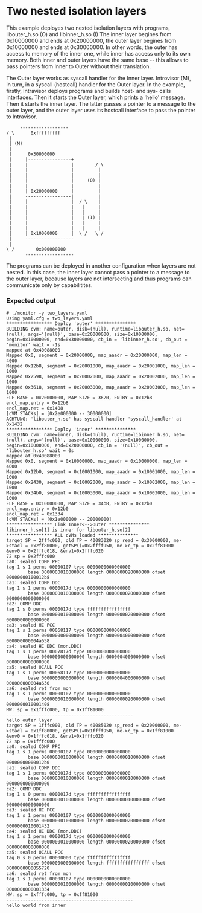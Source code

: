 # Two nested isolation layers

This example deployes two nested isolation layers with programs, libouter_h.so (O) and libinner_h.so (I) 
The inner layer begines from 0x10000000 and ends at 0x20000000, the outer layer begines from 0x10000000 and ends at 0x30000000.
In other words, the outer has access to memory of the inner one, while inner has access only to its own memory.
Both inner and outer layers have the same base -- this allows to pass pointers from Inner to Outer without their translation.

The Outer layer works as syscall handler for the Inner layer. 
Introvisor (M), in turn, in a syscall (hostcall) handler for the Outer layer.
In the example, firstly, Intravisor deploys programs and builds host- and sys- calls interfaces.
Then it starts the Outer layer, which prints a 'hello' message. Then it starts the inner layer.
The latter passes a pointer to a message to the outer layer, and the outer layer uses its hostcall interface to pass the pointer to Intravisor.

```
     ------------------
/ \      0xfffffffff      
 |                       
 | (M)                   
 |                       
 |     	0x30000000      
 |     |----------------+
 |     |                |        / \
 |     |                |         |
 |     |                |         |
 |     |                |     (O) |
 |     |                |         |
 |     | 0x20000000     |         |
 |     -----------------|         |
 |     |                |  / \    |
 |     |                |   |     |
 |     |                |   |     |
 |     |                |   | (I) |
 |     |                |   |     |
 |     |                |   |     |
 |     | 0x10000000     |  \ /   \ /
 |     ------------------
 |                       
\ /        0x000000000   
       ------------------

```

The programs can be deployed in another configuration when layers are not nested.
In this case, the inner layer cannot pass a pointer to a message to the outer layer, because layers are not intersecting and thus programs can communicate 
only by capabilitites. 

### Expected output 

```
# ./monitor -y two_layers.yaml
Using yaml.cfg = two_layers.yaml
***************** Deploy 'outer' ***************
BUILDING cvm: name=outer, disk=(null), runtime=libouter_h.so, net=(null), args='(null)', base=0x20000000, size=0x10000000, begin=0x10000000, end=0x30000000, cb_in = 'libinner_h.so', cb_out = 'monitor' wait = -1s
mapped at 0x40088000
Mapped 0x0, segment = 0x20000000, map_aaadr = 0x20000000, map_len = 4000
Mapped 0x12b8, segment = 0x20001000, map_aaadr = 0x20001000, map_len = 1000
Mapped 0x2598, segment = 0x20002000, map_aaadr = 0x20002000, map_len = 1000
Mapped 0x3618, segment = 0x20003000, map_aaadr = 0x20003000, map_len = 1000
ELF BASE = 0x20000000, MAP SIZE = 3620, ENTRY = 0x12b8
encl_map.entry = 0x12b8
encl_map.ret = 0x1408
[cVM STACKs] = [0x2e000000 -- 30000000]
ACHTUNG: 'libouter_h.so' has syscall handler 'syscall_handler' at 0x1432
***************** Deploy 'inner' ***************
BUILDING cvm: name=inner, disk=(null), runtime=libinner_h.so, net=(null), args='(null)', base=0x10000000, size=0x10000000, begin=0x10000000, end=0x20000000, cb_in = '(null)', cb_out = 'libouter_h.so' wait = 0s
mapped at 0x40088000
Mapped 0x0, segment = 0x10000000, map_aaadr = 0x10000000, map_len = 4000
Mapped 0x12b0, segment = 0x10001000, map_aaadr = 0x10001000, map_len = 1000
Mapped 0x2430, segment = 0x10002000, map_aaadr = 0x10002000, map_len = 1000
Mapped 0x34b0, segment = 0x10003000, map_aaadr = 0x10003000, map_len = 1000
ELF BASE = 0x10000000, MAP SIZE = 34b8, ENTRY = 0x12b0
encl_map.entry = 0x12b0
encl_map.ret = 0x1334
[cVM STACKs] = [0x1e000000 -- 20000000]
***************** Link Inner<-->Outer ***************
libinner_h.so[1] is inner for libouter_h.so[2]
***************** ALL cVMs loaded ***************
target SP = 2fffc000, old TP = 40083020 sp_read = 0x30000000, me->stacl = 0x2ff80000, getSP()=0x2ffff950, me->c_tp = 0x2ff81000
&env0 = 0x2fffc018, &env1=0x2fffc020
72 sp = 0x2fffc000
ca0: sealed COMP PPC
tag 1 s 1 perms 00000107 type 0000000000000000
        base 0000000010000000 length 0000000020000000 ofset 00000000100012b8
ca1: sealed COMP DDC
tag 1 s 1 perms 0000017d type 0000000000000000
        base 0000000010000000 length 0000000020000000 ofset 0000000000000000
ca2: COMP DDC
tag 1 s 0 perms 0000017d type ffffffffffffffff
        base 0000000010000000 length 0000000020000000 ofset 0000000000000000
ca3: sealed HC PCC
tag 1 s 1 perms 00068117 type 0000000000000000
        base 0000000000000000 length 0000004000000000 ofset 000000000004a658
ca4: sealed HC DDC (mon.DDC)
tag 1 s 1 perms 0007817d type 0000000000000000
        base 0000000000000000 length 0000004000000000 ofset 0000000000000000
ca5: sealed OCALL PCC 
tag 1 s 1 perms 00068117 type 0000000000000000
        base 0000000000000000 length 0000004000000000 ofset 000000000004a630
ca6: sealed ret from mon
tag 1 s 1 perms 00000107 type 0000000000000000
        base 0000000010000000 length 0000000020000000 ofset 0000000010001408
HW: sp = 0x1fffc000, tp = 0x1ff81000
-----------------------------------------------
hello outer layer 
target SP = 1fffc000, old TP = 40085020 sp_read = 0x20000000, me->stacl = 0x1ff80000, getSP()=0x1ffff950, me->c_tp = 0x1ff81000
&env0 = 0x1fffc018, &env1=0x1fffc020
72 sp = 0x1fffc000
ca0: sealed COMP PPC
tag 1 s 1 perms 00000107 type 0000000000000000
        base 0000000010000000 length 0000000010000000 ofset 00000000000012b0
ca1: sealed COMP DDC
tag 1 s 1 perms 0000017d type 0000000000000000
        base 0000000010000000 length 0000000010000000 ofset 0000000000000000
ca2: COMP DDC
tag 1 s 0 perms 0000017d type ffffffffffffffff
        base 0000000010000000 length 0000000010000000 ofset 0000000000000000
ca3: sealed HC PCC
tag 1 s 1 perms 00000107 type 0000000000000000
        base 0000000010000000 length 0000000020000000 ofset 0000000010001432
ca4: sealed HC DDC (mon.DDC)
tag 1 s 1 perms 0000017d type 0000000000000000
        base 0000000010000000 length 0000000020000000 ofset 0000000000000000
ca5: sealed OCALL PCC 
tag 0 s 0 perms 00000000 type ffffffffffffffff
        base 0000000000000000 length ffffffffffffffff ofset 0000000000055720
ca6: sealed ret from mon
tag 1 s 1 perms 00000107 type 0000000000000000
        base 0000000010000000 length 0000000010000000 ofset 0000000000001334
HW: sp = 0xfffc000, tp = 0xff81000
-----------------------------------------------
hello world from inner 
```